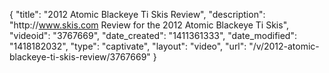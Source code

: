 {
    "title": "2012 Atomic Blackeye Ti Skis Review",
    "description": "http:\/\/www.skis.com Review for the 2012 Atomic Blackeye Ti Skis",
    "videoid": "3767669",
    "date_created": "1411361333",
    "date_modified": "1418182032",
    "type": "captivate",
    "layout": "video",
    "url": "\/v\/2012-atomic-blackeye-ti-skis-review\/3767669"
}